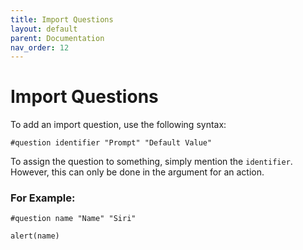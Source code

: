 ```yaml
---
title: Import Questions
layout: default
parent: Documentation
nav_order: 12
---
```


# Import Questions

To add an import question, use the following syntax:

```
#question identifier "Prompt" "Default Value"
```

To assign the question to something, simply mention the `identifier`. However, this can only be done in the argument for an action.

### For Example:


```
#question name "Name" "Siri"

alert(name)
```
